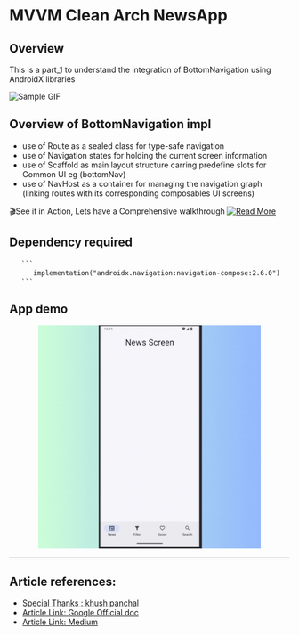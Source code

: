 # MVVM Clean Arch NewsApp

## Overview
This is a  part_1 to understand the integration of BottomNavigation using AndroidX libraries

![Sample GIF](https://media.tenor.com/wXUw6BcUiBAAAAAM/spongebob-squarepants-cheer.gif)

## Overview of BottomNavigation impl 
- use of Route as a sealed class for type-safe navigation
- use of Navigation states for holding the current screen information
- use of Scaffold as main layout structure carring predefine slots for Common UI eg (bottomNav)
- use of NavHost as a container for managing the navigation graph (linking routes with its corresponding composables UI screens)

🎬See it in Action, Lets have a Comprehensive walkthrough [![Read More](https://img.shields.io/badge/Read%20More%20on-Medium-green?logo=medium)](https://medium.com/@aman1024/bottom-nav-integration-in-newsapp-part-1-4bb868b8f62f)


## Dependency required

       ```
          implementation("androidx.navigation:navigation-compose:2.6.0")
       ```
   
## App demo
<p align="center">
  <img src="https://github.com/aman1sr/Compose-NewsApp-CleanArchitecture/blob/main/app/screenshots/bottom_nav_mvvm_newsapp.gif?raw=true" width="400"/>
</p>


---
##  Article references:
- [Special Thanks : khush panchal](https://github.com/khushpanchal/NewsApp/tree/master)
- [Article Link: Google Official doc](https://developer.android.com/develop/ui/compose/components/navigation-bar)
- [Article Link: Medium](https://medium.com/@ramadan123sayed/simple-guide-to-hilt-dependency-injection-in-android-with-jetpack-compose-and-ksp-3ddcbfaad37d)
